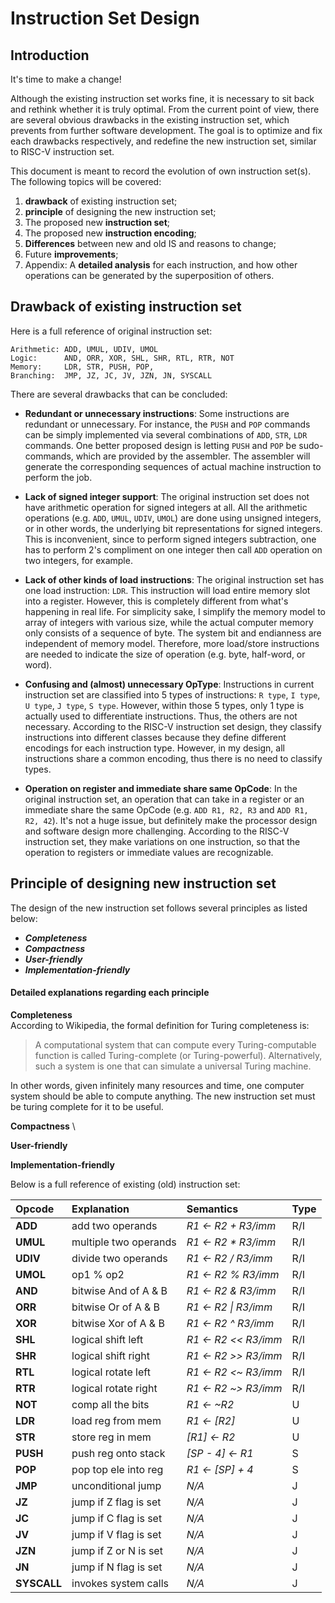 # Instruction Set Design


## Introduction

It's time to make a change!

Although the existing instruction set works fine, it is necessary to sit back and rethink whether it is truly optimal. From the current point of view, there are several obvious drawbacks in the existing instruction set, which prevents from further software development. The goal is to optimize and fix each drawbacks respectively, and redefine the new instruction set, similar to RISC-V instruction set.

This document is meant to record the evolution of own instruction set(s). The following topics will be covered:
1. __drawback__ of existing instruction set;
2. __principle__ of designing the new instruction set;
3. The proposed new __instruction set__;
4. The proposed new __instruction encoding__;
5. __Differences__ between new and old IS and reasons to change;
6. Future __improvements__;
7. Appendix: A __detailed analysis__ for each instruction, and how other operations can be generated by the superposition of others.


## Drawback of existing instruction set

Here is a full reference of original instruction set:
```
Arithmetic: ADD, UMUL, UDIV, UMOL
Logic:      AND, ORR, XOR, SHL, SHR, RTL, RTR, NOT
Memory:     LDR, STR, PUSH, POP,
Branching:  JMP, JZ, JC, JV, JZN, JN, SYSCALL
```

There are several drawbacks that can be concluded:
* __Redundant or unnecessary instructions__: Some instructions are redundant or unnecessary. For instance, the `PUSH` and `POP` commands can be simply implemented via several combinations of `ADD`, `STR`, `LDR` commands. One better proposed design is letting `PUSH` and `POP` be sudo-commands, which are provided by the assembler. The assembler will generate the corresponding sequences of actual machine instruction to perform the job.

* __Lack of signed integer support__: The original instruction set does not have arithmetic operation for signed integers at all. All the arithmetic operations (e.g. `ADD`, `UMUL`, `UDIV`, `UMOL`) are done using unsigned integers, or in other words, the underlying bit representations for signed integers. This is inconvenient, since to perform signed integers subtraction, one has to perform 2's compliment on one integer then call `ADD` operation on two integers, for example.

* __Lack of other kinds of load instructions__: The original instruction set has one load instruction: `LDR`. This instruction will load entire memory slot into a register. However, this is completely different from what's happening in real life. For simplicity sake, I simplify the memory model to array of integers with various size, while the actual computer memory only consists of a sequence of byte. The system bit and endianness are independent of memory model. Therefore, more load/store instructions are needed to indicate the size of operation (e.g. byte, half-word, or word).

* __Confusing and (almost) unnecessary OpType__: Instructions in current instruction set are classified into 5 types of instructions: `R type`, `I type`, `U type`, `J type`, `S type`. However, within those 5 types, only 1 type is actually used to differentiate instructions. Thus, the others are not necessary. According to the RISC-V instruction set design, they classify instructions into different classes because they define different encodings for each instruction type. However, in my design, all instructions share a common encoding, thus there is no need to classify types.

* __Operation on register and immediate share same OpCode__: In the original instruction set, an operation that can take in a register or an immediate share the same OpCode (e.g. `ADD R1, R2, R3` and `ADD R1, R2, 42`). It's not a huge issue, but definitely make the processor design and software design more challenging. According to the RISC-V instruction set, they make variations on one instruction, so that the operation to registers or immediate values are recognizable.


## Principle of designing new instruction set

The design of the new instruction set follows several principles as listed below:
* ___Completeness___
* ___Compactness___
* ___User-friendly___
* ___Implementation-friendly___

#### Detailed explanations regarding each principle

__Completeness__ \
According to Wikipedia, the formal definition for Turing completeness is:
> A computational system that can compute every Turing-computable function is called Turing-complete (or Turing-powerful). Alternatively, such a system is one that can simulate a universal Turing machine.

In other words, given infinitely many resources and time, one computer system should be able to compute anything. The new instruction set must be turing complete for it to be useful.

__Compactness__ \








__User-friendly__

__Implementation-friendly__









Below is a full reference of existing (old) instruction set:

| Opcode              | Explanation               | Semantics                     | Type  |
| :------------------ | :------------------------ | :-------------------------    |:----- |
| __ADD__             |   add two operands        | _R1 $\leftarrow$ R2 + R3/imm_ |  R/I  |
| __UMUL__            |   multiple two operands   | _R1 $\leftarrow$ R2 * R3/imm_ |  R/I  |
| __UDIV__            |   divide two operands     | _R1 $\leftarrow$ R2 / R3/imm_ |  R/I  |
| __UMOL__            |   op1 % op2               | _R1 $\leftarrow$ R2 % R3/imm_ |  R/I  |
| __AND__             |   bitwise And of A & B    | _R1 $\leftarrow$ R2 & R3/imm_ |  R/I  |
| __ORR__             |   bitwise Or of A & B     | _R1 $\leftarrow$ R2 \| R3/imm_|  R/I  |
| __XOR__             |   bitwise Xor of A & B    | _R1 $\leftarrow$ R2 ^ R3/imm_ |  R/I  |
| __SHL__             |   logical shift left      | _R1 $\leftarrow$ R2 << R3/imm_|  R/I  |
| __SHR__             |   logical shift right     | _R1 $\leftarrow$ R2 >> R3/imm_|  R/I  |
| __RTL__             |   logical rotate left     | _R1 $\leftarrow$ R2 <~ R3/imm_|  R/I  |
| __RTR__             |   logical rotate right    | _R1 $\leftarrow$ R2 ~> R3/imm_|  R/I  |
| __NOT__             |   comp all the bits       | _R1 $\leftarrow$ ~R2_         |  U    |
| __LDR__             |   load reg from mem       | _R1 $\leftarrow$ [R2]_        |  U    |
| __STR__             |   store reg in mem        | _[R1] $\leftarrow$ R2_        |  U    |
| __PUSH__            |   push reg onto stack     | _[SP - 4] $\leftarrow$ R1_    |  S    |
| __POP__             |   pop top ele into reg    | _R1 $\leftarrow$ [SP] + 4_    |  S    |
| __JMP__             |   unconditional jump      | _N/A_                         |  J    |
| __JZ__              |   jump if Z flag is set   | _N/A_                         |  J    |
| __JC__              |   jump if C flag is set   | _N/A_                         |  J    |
| __JV__              |   jump if V flag is set   | _N/A_                         |  J    |
| __JZN__             |   jump if Z or N is set   | _N/A_                         |  J    |
| __JN__              |   jump if N flag is set   | _N/A_                         |  J    |
| __SYSCALL__         |   invokes system calls    | _N/A_                         |  J    |
